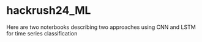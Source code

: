 # hackrush24_ML


Here are two noterbooks describing two approaches using CNN and LSTM for time series classification 

